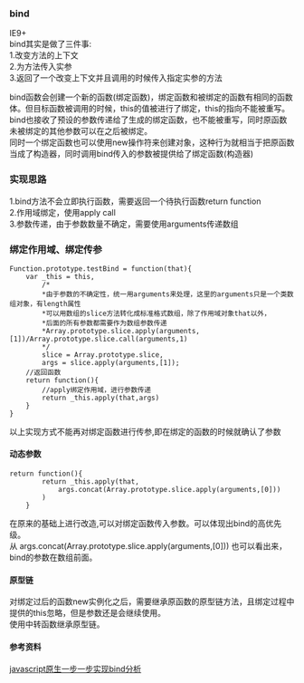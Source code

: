 ### bind
IE9+  
bind其实是做了三件事:  
1.改变方法的上下文  
2.为方法传入实参  
3.返回了一个改变上下文并且调用的时候传入指定实参的方法  

bind函数会创建一个新的函数(绑定函数)，绑定函数和被绑定的函数有相同的函数体。但目标函数被调用的时候，this的值被进行了绑定，this的指向不能被重写。bind也接收了预设的参数传递给了生成的绑定函数，也不能被重写，同时原函数未被绑定的其他参数可以在之后被绑定。    
同时一个绑定函数也可以使用new操作符来创建对象，这种行为就相当于把原函数当成了构造器，同时调用bind传入的参数被提供给了绑定函数(构造器)   
### 实现思路
1.bind方法不会立即执行函数，需要返回一个待执行函数return function  
2.作用域绑定，使用apply call  
3.参数传递，由于参数数量不确定，需要使用arguments传递数组  

### 绑定作用域、绑定传参
```
Function.prototype.testBind = function(that){
    var _this = this,
        /*
        *由于参数的不确定性，统一用arguments来处理，这里的arguments只是一个类数组对象，有length属性
        *可以用数组的slice方法转化成标准格式数组，除了作用域对象that以外，
        *后面的所有参数都需要作为数组参数传递
        *Array.prototype.slice.apply(arguments,[1])/Array.prototype.slice.call(arguments,1)
        */
        slice = Array.prototype.slice,
        args = slice.apply(arguments,[1]);
    //返回函数    
    return function(){
        //apply绑定作用域，进行参数传递
        return _this.apply(that,args)
    }    
}
```
以上实现方式不能再对绑定函数进行传参,即在绑定的函数的时候就确认了参数  

#### 动态参数  
```
return function(){
        return _this.apply(that,
            args.concat(Array.prototype.slice.apply(arguments,[0]))
        )
    }    
```
在原来的基础上进行改造,可以对绑定函数传入参数。可以体现出bind的高优先级。  
从 args.concat(Array.prototype.slice.apply(arguments,[0])) 也可以看出来，bind的参数在数组前面。  

#### 原型链  
对绑定过后的函数new实例化之后，需要继承原函数的原型链方法，且绑定过程中提供的this忽略，但是参数还是会继续使用。  
使用中转函数继承原型链。  

#### 参考资料
[javascript原生一步一步实现bind分析](https://segmentfault.com/a/1190000007342882)  




 
